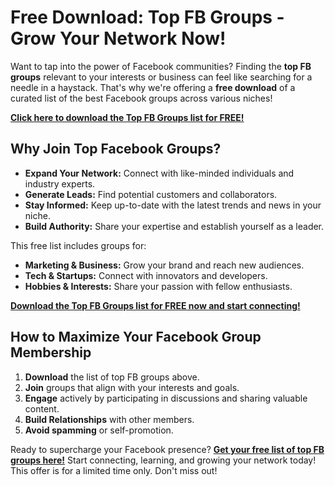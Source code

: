 # Free Download: Top FB Groups - Grow Your Network Now!

Want to tap into the power of Facebook communities? Finding the **top FB groups** relevant to your interests or business can feel like searching for a needle in a haystack. That's why we're offering a **free download** of a curated list of the best Facebook groups across various niches!

[**Click here to download the Top FB Groups list for FREE!**](https://udemywork.com/top-fb-groups)

## Why Join Top Facebook Groups?

*   **Expand Your Network:** Connect with like-minded individuals and industry experts.
*   **Generate Leads:** Find potential customers and collaborators.
*   **Stay Informed:** Keep up-to-date with the latest trends and news in your niche.
*   **Build Authority:** Share your expertise and establish yourself as a leader.

This free list includes groups for:

*   **Marketing & Business:** Grow your brand and reach new audiences.
*   **Tech & Startups:** Connect with innovators and developers.
*   **Hobbies & Interests:** Share your passion with fellow enthusiasts.

[**Download the Top FB Groups list for FREE now and start connecting!**](https://udemywork.com/top-fb-groups)

## How to Maximize Your Facebook Group Membership

1.  **Download** the list of top FB groups above.
2.  **Join** groups that align with your interests and goals.
3.  **Engage** actively by participating in discussions and sharing valuable content.
4.  **Build Relationships** with other members.
5.  **Avoid spamming** or self-promotion.

Ready to supercharge your Facebook presence? **[Get your free list of top FB groups here!](https://udemywork.com/top-fb-groups)** Start connecting, learning, and growing your network today! This offer is for a limited time only. Don't miss out!
